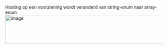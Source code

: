 Hosting op een voorziening wordt veranderd van string-enum naar array-enum
<img width="900" height="93" alt="image" src="https://github.com/user-attachments/assets/e70ff57b-c590-48a3-a8fc-6785063c8f4a" />
